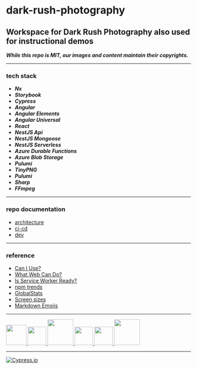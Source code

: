 # dark-rush-photography

## Workspace for Dark Rush Photography also used for instructional demos

**_While this repo is MIT, our images and content maintain their copyrights._**

---

### tech stack

- **_Nx_**
- **_Storybook_**
- **_Cypress_**
- **_Angular_**
- **_Angular Elements_**
- **_Angular Universal_**
- **_React_**
- **_NestJS Api_**
- **_NestJS Mongoose_**
- **_NestJS Serverless_**
- **_Azure Durable Functions_**
- **_Azure Blob Storage_**
- **_Pulumi_**
- **_TinyPNG_**
- **_Pulumi_**
- **_Sharp_**
- **_FFmpeg_**

---

### repo documentation

- [architecture](https://github.com/milanpollock/dark-rush-photography/blob/master/tools/markdown/architecture.md)
- [ci-cd](https://github.com/milanpollock/dark-rush-photography/blob/master/tools/markdown/cicd.md)
- [dev](https://github.com/milanpollock/dark-rush-photography/blob/master/tools/markdown/dev.md)

---

### reference

- [Can I Use?](https://caniuse.com/)
- [What Web Can Do?](https://whatwebcando.today/)
- [Is Service Worker Ready?](https://jakearchibald.github.io/isserviceworkerready/)
- [npm trends](https://www.npmtrends.com/)
- [GlobalStats](https://gs.statcounter.com/)
- [Screen sizes](https://screensiz.es)
- [Markdown Emojis](https://github.com/ikatyang/emoji-cheat-sheet/blob/master/README.md)

---

<!-- markdownlint-disable -->

<div>
   <a href="https://nx.dev/">
      <img src="https://raw.githubusercontent.com/nrwl/nx/master/images/nx-logo.png" width="55">
   </a>
   <a href="https://angular.io/">
      <img src="https://angular.io/assets/images/logos/angular/angular.svg" width="50">
   </a>
   <a href="https://reactjs.org/">
      <img src="https://upload.wikimedia.org/wikipedia/commons/thumb/a/a7/React-icon.svg/800px-React-icon.svg.png" width="70">
   </a>
   <a href="https://nestjs.com/">
      <img src="https://docs.nestjs.com/assets/logo-small.svg" width="50">
   </a>
   <a href="https://storybook.js.org/">
      <img src="https://pbs.twimg.com/profile_images/1100804485616566273/sOct-Txm_400x400.png" width="50">
   </a>
   <a href="https://www.pulumi.com/">
      <img src="https://www.pulumi.com/images/mascot/pulumipus.svg" width="70">
   </a>
</div>

<!-- markdownlint-restore -->

---

[![Cypress.io](https://img.shields.io/badge/tested%20with-Cypress-04C38E.svg)](https://www.cypress.io/)
